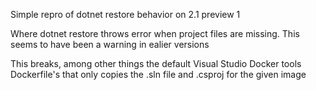 Simple repro of dotnet restore behavior on 2.1 preview 1

Where dotnet restore throws error when project files are missing. This seems to have been a warning in ealier versions

This breaks, among other things the default Visual Studio Docker tools Dockerfile's that only copies the .sln file and .csproj for the given image
